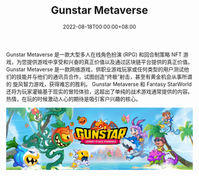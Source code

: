 ﻿---
title: "Gunstar Metaverse"
description: "Gunstar Metaverse 是一款通过区块链平台构建的大型多人在线角色扮演 (RPG) 和回合制策略 NFT 游戏。"
date: 2022-08-18T00:00:00+08:00
lastmod: 2022-08-18T00:00:00+08:00
draft: false
authors: ["boogArno"]
featuredImage: "gunstar-metaverse.png"
tags: ["NFT Games","Gunstar Metaverse"]
categories: ["nfts"]
nfts: ["NFT Games"]
blockchain: "BSC"
website: "https://dappradar.com/"
twitter: "https://twitter.com/GunStar_io"
discord: "https://discord.gg/cE2RD43Snn"
telegram: ""
github: ""
youtube: ""
twitch: ""
facebook: ""
instagram: ""
reddit: ""
medium: ""
steam: ""
gitbook: ""
googleplay: ""
appstore: ""
status: "Live"
weight: 
lightgallery: true
toc: true
pinned: false
recommend: false
recommend1: false
---
Gunstar Metaverse 是一款大型多人在线角色扮演 (RPG) 和回合制策略 NFT 游戏，为您提供游戏中享受和兴奋的真正价值以及通过区块链平台提供的真正价值。
Gunstar Metaverse 是一款网络游戏，供职业游戏玩家或任何类型的用户测试他们的技能并与他们的通讯员合作，试图创造“终极”射击，甚至有黄金机会从事所谓的 旋风智力游戏，获得难忘的胜利。
Gunstar Metaverse 和 Fantasy StarWorld 还将为玩家灌输基于现实的冒险体验，这超出了单纯的战术游戏通常提供的内容。 热情，在玩的时候激动人心的期待是吸引客户兴趣的核心。

![1080x360](1080x360.jpg)